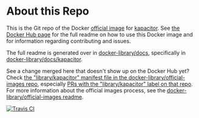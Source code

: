 # About this Repo

This is the Git repo of the Docker [official image](https://docs.docker.com/docker-hub/official_repos/) for [kapacitor](https://registry.hub.docker.com/_/kapacitor/). See [the Docker Hub page](https://registry.hub.docker.com/_/kapacitor/) for the full readme on how to use this Docker image and for information regarding contributing and issues.

The full readme is generated over in [docker-library/docs](https://github.com/docker-library/docs), specifically in [docker-library/docs/kapacitor](https://github.com/docker-library/docs/tree/master/kapacitor).

See a change merged here that doesn't show up on the Docker Hub yet? Check [the "library/kapacitor" manifest file in the docker-library/official-images repo](https://github.com/docker-library/official-images/blob/master/library/kapacitor), especially [PRs with the "library/kapacitor" label on that repo](https://github.com/docker-library/official-images/labels/library%2Fkapacitor). For more information about the official images process, see the [docker-library/official-images readme](https://github.com/docker-library/official-images/blob/master/README.md).

[![Travis CI](https://img.shields.io/travis/influxdata/kapacitor-docker/master.svg)](https://travis-ci.org/influxdata/kapacitor-docker/branches)

<!-- THIS FILE IS GENERATED BY https://github.com/docker-library/docs/blob/master/generate-repo-stub-readme.sh -->
